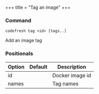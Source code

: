 +++
title = "Tag an image"
+++

### Command
`codefresh tag <id> [tags..]`

Add an image tag
### Positionals

Option | Default | Description
--------- | ----------- | -----------
id |  | Docker image id
names |  | Tag names
